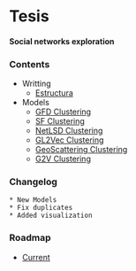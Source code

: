 # Tesis

#### Social networks exploration

### Contents

* Writting
    * [Estructura](Writting/README.md)
* Models
    * [GFD Clustering](PGD/README.md)
    * [SF Clustering](Karate/README.md)
    * [NetLSD Clustering](Karate/README.md)
    * [GL2Vec Clustering](Karate/README.md)
    * [GeoScattering Clustering](Karate/README.md)
    * [G2V Clustering](graph2vec/README.md)

### Changelog

    * New Models
    * Fix duplicates 
    * Added visualization

### Roadmap

* [Current](https://github.com/roicort/Tesis/projects)
